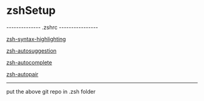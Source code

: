 # zshSetup

-------------- .zshrc ----------------

[zsh-syntax-highlighting](https://github.com/zsh-users/zsh-syntax-highlighting.git)

[zsh-autosuggestion](https://github.com/zsh-users/zsh-autosuggestions.git)

[zsh-autocomplete](https://github.com/marlonrichert/zsh-autocomplete.git)

[zsh-autopair](https://github.com/hlissner/zsh-autopair.git)

----------------

put the above git repo in .zsh folder
